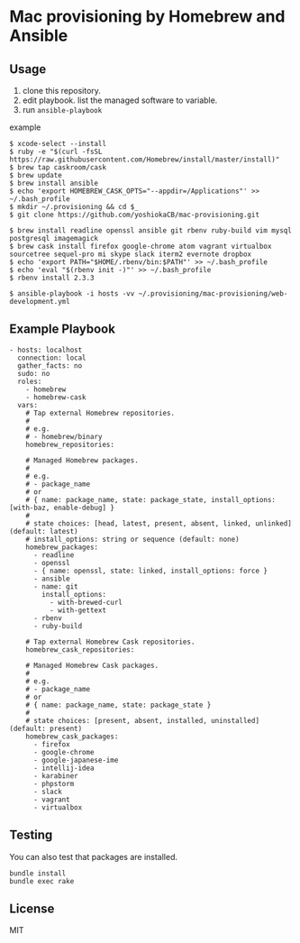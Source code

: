 Mac provisioning by Homebrew and Ansible
========================================


Usage
-----

1. clone this repository.
2. edit playbook. list the managed software to variable.
3. run `ansible-playbook`

example
```
$ xcode-select --install
$ ruby -e "$(curl -fsSL https://raw.githubusercontent.com/Homebrew/install/master/install)"
$ brew tap caskroom/cask
$ brew update
$ brew install ansible
$ echo 'export HOMEBREW_CASK_OPTS="--appdir=/Applications"' >> ~/.bash_profile
$ mkdir ~/.provisioning && cd $_
$ git clone https://github.com/yoshiokaCB/mac-provisioning.git
```

```
$ brew install readline openssl ansible git rbenv ruby-build vim mysql postgresql imagemagick
$ brew cask install firefox google-chrome atom vagrant virtualbox sourcetree sequel-pro mi skype slack iterm2 evernote dropbox
$ echo 'export PATH="$HOME/.rbenv/bin:$PATH"' >> ~/.bash_profile
$ echo 'eval "$(rbenv init -)"' >> ~/.bash_profile
$ rbenv install 2.3.3
```

```
$ ansible-playbook -i hosts -vv ~/.provisioning/mac-provisioning/web-development.yml
```


Example Playbook
----------------

```
- hosts: localhost
  connection: local
  gather_facts: no
  sudo: no
  roles:
    - homebrew
    - homebrew-cask
  vars:
    # Tap external Homebrew repositories.
    #
    # e.g.
    # - homebrew/binary
    homebrew_repositories:

    # Managed Homebrew packages.
    #
    # e.g.
    # - package_name
    # or
    # { name: package_name, state: package_state, install_options: [with-baz, enable-debug] }
    #
    # state choices: [head, latest, present, absent, linked, unlinked] (default: latest)
    # install_options: string or sequence (default: none)
    homebrew_packages:
      - readline
      - openssl
      - { name: openssl, state: linked, install_options: force }
      - ansible
      - name: git
        install_options:
          - with-brewed-curl
          - with-gettext
      - rbenv
      - ruby-build

    # Tap external Homebrew Cask repositories.
    homebrew_cask_repositories:

    # Managed Homebrew Cask packages.
    #
    # e.g.
    # - package_name
    # or
    # { name: package_name, state: package_state }
    #
    # state choices: [present, absent, installed, uninstalled] (default: present)
    homebrew_cask_packages:
      - firefox
      - google-chrome
      - google-japanese-ime
      - intellij-idea
      - karabiner
      - phpstorm
      - slack
      - vagrant
      - virtualbox
```


Testing
-------

You can also test that packages are installed.

```
bundle install
bundle exec rake
```


License
-------

MIT
